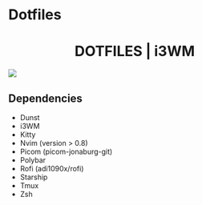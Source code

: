 # Dotfiles
<h1 align="center">DOTFILES | i3WM</h1>

![](./assets/screenshots/ksnip_20240315-104553.png)

## Dependencies

- Dunst
- i3WM
- Kitty
- Nvim (version > 0.8)
- Picom (picom-jonaburg-git)
- Polybar
- Rofi (adi1090x/rofi)
- Starship
- Tmux
- Zsh
